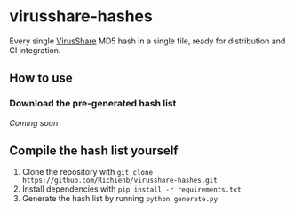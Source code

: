 # virusshare-hashes

Every single [VirusShare](https://virusshare.com/hashes.4n6) MD5 hash in a single file, ready for distribution and CI integration.

## How to use

### Download the pre-generated hash list

*Coming soon*

## Compile the hash list yourself

1. Clone the repository with `git clone https://github.com/Richienb/virusshare-hashes.git`
2. Install dependencies with `pip install -r requirements.txt`
3. Generate the hash list by running `python generate.py`
